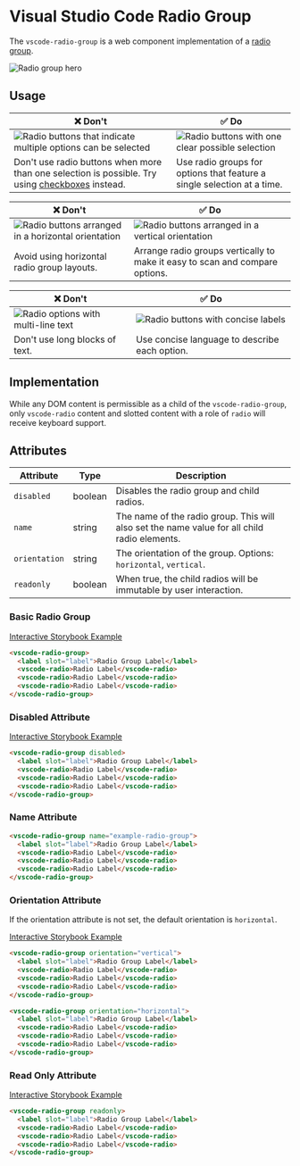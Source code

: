# Visual Studio Code Radio Group

The `vscode-radio-group` is a web component implementation of a [radio group](https://w3c.github.io/aria-practices/#radiobutton).

![Radio group hero](/docs/assets/images/radio-group-hero.png)

## Usage

| ❌ Don't                                                                                                                 | ✅ Do                                                                                  |
| ------------------------------------------------------------------------------------------------------------------------ | -------------------------------------------------------------------------------------- |
| ![Radio buttons that indicate multiple options can be selected](/docs/assets/images/radio-dont-1.png)                    | ![Radio buttons with one clear possible selection](/docs/assets/images/radio-do-1.png) |
| Don't use radio buttons when more than one selection is possible. Try using [checkboxes](../checkbox/README.md) instead. | Use radio groups for options that feature a single selection at a time.                |

| ❌ Don't                                                                                    | ✅ Do                                                                                   |
| ------------------------------------------------------------------------------------------- | --------------------------------------------------------------------------------------- |
| ![Radio buttons arranged in a horizontal orientation](/docs/assets/images/radio-dont-2.png) | ![Radio buttons arranged in a vertical orientation](/docs/assets/images/radio-do-2.png) |
| Avoid using horizontal radio group layouts.                                                 | Arrange radio groups vertically to make it easy to scan and compare options.            |

| ❌ Don't                                                                    | ✅ Do                                                                    |
| --------------------------------------------------------------------------- | ------------------------------------------------------------------------ |
| ![Radio options with multi-line text](/docs/assets/images/radio-dont-3.png) | ![Radio buttons with concise labels](/docs/assets/images/radio-do-3.png) |
| Don't use long blocks of text.                                              | Use concise language to describe each option.                            |

## Implementation

While any DOM content is permissible as a child of the `vscode-radio-group`, only `vscode-radio` content and slotted content with a role of `radio` will receive keyboard support.

## Attributes

| Attribute     | Type    | Description                                                                                  |
| ------------- | ------- | -------------------------------------------------------------------------------------------- |
| `disabled`    | boolean | Disables the radio group and child radios.                                                   |
| `name`        | string  | The name of the radio group. This will also set the name value for all child radio elements. |
| `orientation` | string  | The orientation of the group. Options: `horizontal`, `vertical`.                             |
| `readonly`    | boolean | When true, the child radios will be immutable by user interaction.                           |

### Basic Radio Group

[Interactive Storybook Example](https://microsoft.github.io/vscode-webview-ui-toolkit/?path=/story/library-radio-group--default)

```html
<vscode-radio-group>
  <label slot="label">Radio Group Label</label>
  <vscode-radio>Radio Label</vscode-radio>
  <vscode-radio>Radio Label</vscode-radio>
  <vscode-radio>Radio Label</vscode-radio>
</vscode-radio-group>
```

### Disabled Attribute

[Interactive Storybook Example](https://microsoft.github.io/vscode-webview-ui-toolkit/?path=/story/library-radio-group--with-disabled)

```html
<vscode-radio-group disabled>
  <label slot="label">Radio Group Label</label>
  <vscode-radio>Radio Label</vscode-radio>
  <vscode-radio>Radio Label</vscode-radio>
  <vscode-radio>Radio Label</vscode-radio>
</vscode-radio-group>
```

### Name Attribute

```html
<vscode-radio-group name="example-radio-group">
  <label slot="label">Radio Group Label</label>
  <vscode-radio>Radio Label</vscode-radio>
  <vscode-radio>Radio Label</vscode-radio>
  <vscode-radio>Radio Label</vscode-radio>
</vscode-radio-group>
```

### Orientation Attribute

If the orientation attribute is not set, the default orientation is `horizontal`.

[Interactive Storybook Example](https://microsoft.github.io/vscode-webview-ui-toolkit/?path=/story/library-radio-group--with-vertical-orientation)

```html
<vscode-radio-group orientation="vertical">
  <label slot="label">Radio Group Label</label>
  <vscode-radio>Radio Label</vscode-radio>
  <vscode-radio>Radio Label</vscode-radio>
  <vscode-radio>Radio Label</vscode-radio>
</vscode-radio-group>

<vscode-radio-group orientation="horizontal">
  <label slot="label">Radio Group Label</label>
  <vscode-radio>Radio Label</vscode-radio>
  <vscode-radio>Radio Label</vscode-radio>
  <vscode-radio>Radio Label</vscode-radio>
</vscode-radio-group>
```

### Read Only Attribute

[Interactive Storybook Example](https://microsoft.github.io/vscode-webview-ui-toolkit/?path=/story/library-radio-group--with-read-only)

```html
<vscode-radio-group readonly>
  <label slot="label">Radio Group Label</label>
  <vscode-radio>Radio Label</vscode-radio>
  <vscode-radio>Radio Label</vscode-radio>
  <vscode-radio>Radio Label</vscode-radio>
</vscode-radio-group>
```

